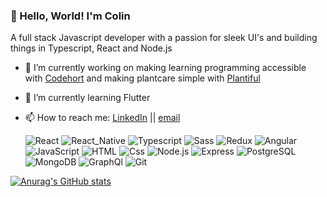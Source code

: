 ### 👋 Hello, World! I'm Colin

A full stack Javascript developer with a passion for sleek UI's and building things in Typescript, React and Node.js


- 🔭 I’m currently working on making learning programming accessible with [Codehort](https://codehort-client.herokuapp.com/) and making plantcare simple with [Plantiful](https://github.com/cjb0s/plantiful)
- 🌱 I’m currently learning Flutter
- 📫 How to reach me: [LinkedIn](https://www.linkedin.com/in/colin-bellamy-473226187/) || [email](mailto:colin.j.bellamy@gmail.com)

  <img alt="React" src="https://img.shields.io/badge/React-61DAFB?logo=react&logoColor=white&style=for-the-badge" />
  <img alt="React_Native" src="https://img.shields.io/badge/React_Native-20232A?logo=react&logoColor=61DAFB&style=for-the-badge" />
  <img alt="Typescript" src="https://img.shields.io/badge/Typescript-3178C6?logo=typescript&logoColor=white&style=for-the-badge" />
  <img alt="Sass" src="https://img.shields.io/badge/Sass-CC6699?logo=sass&logoColor=white&style=for-the-badge" />
  <img alt="Redux" src="https://img.shields.io/badge/redux-764ABC?logo=redux&logoColor=white&style=for-the-badge" />
  <img alt="Angular" src="https://img.shields.io/badge/Angular-DD0031?logo=angular&logoColor=white&style=for-the-badge" />  
  <img alt="JavaScript" src="https://img.shields.io/badge/JavaScript-F7DF1E?logo=javascript&logoColor=white&style=for-the-badge" />
  <img alt="HTML" src="https://img.shields.io/badge/HTML-E34F26?logo=html5&logoColor=white&style=for-the-badge" />
  <img alt="Css" src="https://img.shields.io/badge/CSS-1572B6?logo=css3&logoColor=white&style=for-the-badge" /> 
  <img alt="Node.js" src="https://img.shields.io/badge/nodejs-339933?logo=node.js&logoColor=white&style=for-the-badge" />
  <img alt="Express" src="https://img.shields.io/badge/express-000000?logo=express&logoColor=white&style=for-the-badge" />
  <img alt="PostgreSQL" src="https://img.shields.io/badge/postgresql-336791?logo=postgresql&logoColor=white&style=for-the-badge" />
  <img alt="MongoDB" src="https://img.shields.io/badge/mongoDb-339933?logo=mongoDB&logoColor=white&style=for-the-badge" />
  <img alt="GraphQl" src="https://img.shields.io/badge/GraphQL-E10098?logo=graphql&logoColor=white&style=for-the-badge" />
  <img alt="Git" src="https://img.shields.io/badge/git-F05032?logo=git&logoColor=white&style=for-the-badge" />


[![Anurag's GitHub stats](https://github-readme-stats.vercel.app/api?username=cjb0s&count_private=true&show_icons=true&theme=tokyonight)](https://github.com/anuraghazra/github-readme-stats)
